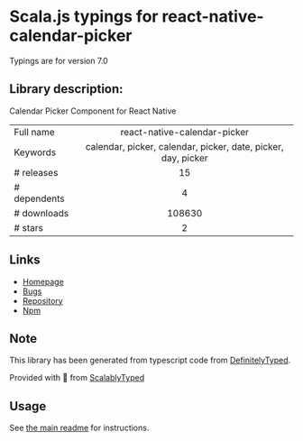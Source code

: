 
# Scala.js typings for react-native-calendar-picker

Typings are for version 7.0

## Library description:
Calendar Picker Component for React Native

|                    |                 |
| ------------------ | :-------------: |
| Full name          | react-native-calendar-picker |
| Keywords           | calendar, picker, calendar, picker, date, picker, day, picker |
| # releases         | 15 |
| # dependents       | 4 |
| # downloads        | 108630 |
| # stars            | 2 |

## Links
- [Homepage](https://github.com/stephy/CalendarPicker)
- [Bugs](https://github.com/stephy/CalendarPicker/issues)
- [Repository](https://github.com/stephy/CalendarPicker)
- [Npm](https://www.npmjs.com/package/react-native-calendar-picker)
    


## Note
This library has been generated from typescript code from [DefinitelyTyped](https://definitelytyped.org).

Provided with :purple_heart: from [ScalablyTyped](https://github.com/oyvindberg/ScalablyTyped)

## Usage
See [the main readme](../../readme.md) for instructions.


